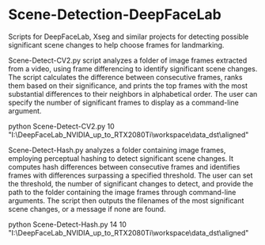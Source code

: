 # Scene-Detection-DeepFaceLab
Scripts for DeepFaceLab, Xseg and similar projects for detecting possible significant scene changes to help choose frames for landmarking.

Scene-Detect-CV2.py script analyzes a folder of image frames extracted from a video, using frame differencing to identify significant scene changes. The script calculates the difference between consecutive frames, ranks them based on their significance, and prints the top frames with the most substantial differences to their neighbors in alphabetical order. The user can specify the number of significant frames to display as a command-line argument.

python Scene-Detect-CV2.py 10 "I:\DeepFaceLab_NVIDIA_up_to_RTX2080Ti\workspace\data_dst\aligned"


Scene-Detect-Hash.py analyzes a folder containing image frames, employing perceptual hashing to detect significant scene changes. It computes hash differences between consecutive frames and identifies frames with differences surpassing a specified threshold. The user can set the threshold, the number of significant changes to detect, and provide the path to the folder containing the image frames through command-line arguments. The script then outputs the filenames of the most significant scene changes, or a message if none are found.

python Scene-Detect-Hash.py 14 10 "I:\DeepFaceLab_NVIDIA_up_to_RTX2080Ti\workspace\data_dst\aligned"
